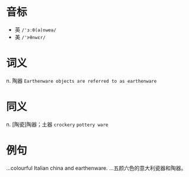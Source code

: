 # 音标

- 英 `/'ɜːθ(ə)nweə/`
- 美 `/'ɝθnwɛr/`

# 词义

n. 陶器
`Earthenware objects are referred to as earthenware`

# 同义

n. [陶瓷]陶器；土器
`crockery` `pottery ware`

# 例句

...colourful Italian china and earthenware.
...五颜六色的意大利瓷器和陶器。


